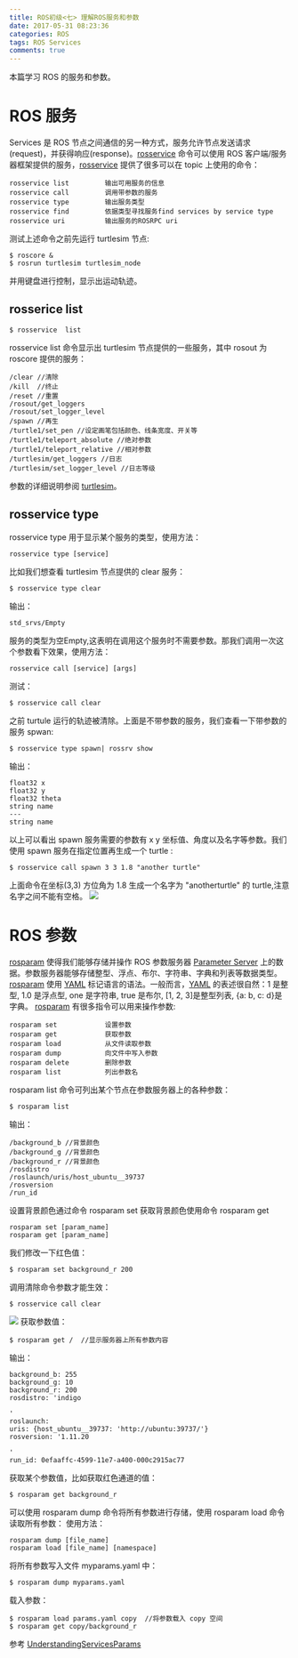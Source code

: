 ```yaml
---
title: ROS初级<七> 理解ROS服务和参数
date: 2017-05-31 08:23:36
categories: ROS
tags: ROS Services
comments: true
---
```

本篇学习 ROS 的服务和参数。
# ROS 服务
Services 是 ROS 节点之间通信的另一种方式，服务允许节点发送请求(request)，并获得响应(response)。[rosservice](http://wiki.ros.org/rosservice) 命令可以使用 ROS 客户端/服务器框架提供的服务，[rosservice](http://wiki.ros.org/rosservice) 提供了很多可以在 topic 上使用的命令：
   ```
 rosservice list         输出可用服务的信息
 rosservice call         调用带参数的服务
 rosservice type         输出服务类型
 rosservice find         依据类型寻找服务find services by service type
 rosservice uri          输出服务的ROSRPC uri
   ```
测试上述命令之前先运行 turtlesim 节点:
   ```
 $ roscore &
 $ rosrun turtlesim turtlesim_node
   ```
并用键盘进行控制，显示出运动轨迹。
<!--more-->
## rosserice list
   ```
 $ rosservice  list
   ```
rosservice list 命令显示出 turtlesim 节点提供的一些服务，其中 rosout 为 roscore 提供的服务：
   ```
 /clear //清除
 /kill  //终止
 /reset //重置
 /rosout/get_loggers
 /rosout/set_logger_level
 /spawn //再生
 /turtle1/set_pen //设定画笔包括颜色、线条宽度、开关等
 /turtle1/teleport_absolute //绝对参数
 /turtle1/teleport_relative //相对参数
 /turtlesim/get_loggers //日志
 /turtlesim/set_logger_level //日志等级
   ```
参数的详细说明参阅 [turtlesim](http://wiki.ros.org/turtlesim)。
## rosservice type
rosservice type 用于显示某个服务的类型，使用方法：
   ```
rosservice type [service]
   ```
比如我们想查看 turtlesim 节点提供的 clear 服务：
   ```
 $ rosservice type clear
   ```
输出：
   ```
 std_srvs/Empty
   ```
服务的类型为空Empty,这表明在调用这个服务时不需要参数。那我们调用一次这个参数看下效果，使用方法：
   ```
 rosservice call [service] [args]
   ```
测试：
   ```
 $ rosservice call clear
   ```
之前 turtule 运行的轨迹被清除。上面是不带参数的服务，我们查看一下带参数的服务 spwan:
   ```
 $ rosservice type spawn| rossrv show
   ```
输出：
   ```
 float32 x
 float32 y
 float32 theta
 string name
 ---
 string name
   ```
以上可以看出 spawn 服务需要的参数有 x y 坐标值、角度以及名字等参数。我们使用 spawn 服务在指定位置再生成一个 turtle :
   ```
$ rosservice call spawn 3 3 1.8 "another turtle"
   ```
上面命令在坐标(3,3) 方位角为 1.8 生成一个名字为 "anotherturtle" 的 turtle,注意名字之间不能有空格。
![](ros-primary-tutorial-7/spawn.jpg)

# ROS 参数
[rosparam](http://wiki.ros.org/rosparam) 使得我们能够存储并操作 ROS 参数服务器 [Parameter Server](http://wiki.ros.org/Parameter%20Server) 上的数据。参数服务器能够存储整型、浮点、布尔、字符串、字典和列表等数据类型。[rosparam](http://wiki.ros.org/rosparam) 使用 [YAML](https://zh.wikipedia.org/wiki/YAML) 标记语言的语法。一般而言，[YAML](https://zh.wikipedia.org/wiki/YAML) 的表述很自然：1 是整型, 1.0 是浮点型, one 是字符串, true 是布尔, [1, 2, 3]是整型列表, {a: b, c: d}是字典。 [rosparam](http://wiki.ros.org/rosparam) 有很多指令可以用来操作参数:
   ```
rosparam set            设置参数
rosparam get            获取参数
rosparam load           从文件读取参数
rosparam dump           向文件中写入参数
rosparam delete         删除参数
rosparam list           列出参数名
   ```
rosparam list 命令可列出某个节点在参数服务器上的各种参数：
   ```
$ rosparam list
   ```
输出：
   ```
/background_b //背景颜色 
/background_g //背景颜色
/background_r //背景颜色
/rosdistro
/roslaunch/uris/host_ubuntu__39737
/rosversion
/run_id
   ```
设置背景颜色通过命令 rosparam set 获取背景颜色使用命令 rosparam get
   ```
 rosparam set [param_name]
 rosparam get [param_name]
   ```
我们修改一下红色值：
   ```
 $ rosparam set background_r 200
   ```
调用清除命令参数才能生效：
   ```
 $ rosservice call clear
   ```
![](ros-primary-tutorial-7/rosparam.jpg)
获取参数值：
   ```
 $ rosparam get /  //显示服务器上所有参数内容
   ```
输出：
   ```
 background_b: 255
 background_g: 10
 background_r: 200
 rosdistro: 'indigo

  '
 roslaunch:
  uris: {host_ubuntu__39737: 'http://ubuntu:39737/'}
 rosversion: '1.11.20

  '
 run_id: 0efaaffc-4599-11e7-a400-000c2915ac77
   ```
获取某个参数值，比如获取红色通道的值：
   ```
$ rosparam get background_r
   ```
可以使用 rosparam dump 命令将所有参数进行存储，使用 rosparam load 命令读取所有参数：
使用方法：
   ```
rosparam dump [file_name]
rosparam load [file_name] [namespace]
   ```
将所有参数写入文件 myparams.yaml 中：
   ```
 $ rosparam dump myparams.yaml
   ```
载入参数：
   ```
 $ rosparam load params.yaml copy  //将参数载入 copy 空间
 $ rosparam get copy/background_r
   ```
参考 [UnderstandingServicesParams](http://wiki.ros.org/cn/ROS/Tutorials/UnderstandingServicesParams)




